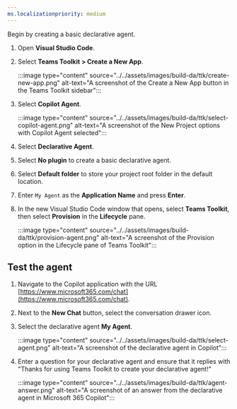 ```yaml
---
ms.localizationpriority: medium
---
```


<!-- markdownlint-disable MD041 -->

Begin by creating a basic declarative agent.

1. Open **Visual Studio Code**.

1. Select **Teams Toolkit > Create a New App**.

    :::image type="content" source="../../assets/images/build-da/ttk/create-new-app.png" alt-text="A screenshot of the Create a New App button in the Teams Toolkit sidebar":::

1. Select **Copilot Agent**.

    :::image type="content" source="../../assets/images/build-da/ttk/select-copilot-agent.png" alt-text="A screenshot of the New Project options with Copilot Agent selected":::

1. Select **Declarative Agent**.

1. Select **No plugin** to create a basic declarative agent.

1. Select **Default folder** to store your project root folder in the default location.

1. Enter `My Agent` as the **Application Name** and press **Enter**.

1. In the new Visual Studio Code window that opens, select **Teams Toolkit**, then select **Provision** in the **Lifecycle** pane.

    :::image type="content" source="../../assets/images/build-da/ttk/provision-agent.png" alt-text="A screenshot of the Provision option in the Lifecycle pane of Teams Toolkit":::

## Test the agent

1. Navigate to the Copilot application with the URL [https://www.microsoft365.com/chat](https://www.microsoft365.com/chat).

1. Next to the **New Chat** button, select the conversation drawer icon.

1. Select the declarative agent **My Agent**.

    :::image type="content" source="../../assets/images/build-da/ttk/select-agent.png" alt-text="A screenshot of the declarative agent in Copilot":::

1. Enter a question for your declarative agent and ensure that it replies with "Thanks for using Teams Toolkit to create your declarative agent!"

    :::image type="content" source="../../assets/images/build-da/ttk/agent-answer.png" alt-text="A screenshot of an answer from the declarative agent in Microsoft 365 Copilot":::
